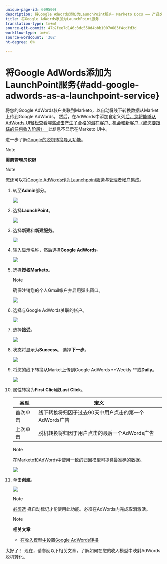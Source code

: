 ```yaml
---
unique-page-id: 6095008
description: 将Google AdWords添加为LaunchPoint服务- Marketo Docs —— 产品文档
title: 将Google AdWords添加为LaunchPoint服务
translation-type: tm+mt
source-git-commit: 47b2fee7d146c3dc558d4bbb10070683f4cdfd3d
workflow-type: tm+mt
source-wordcount: '302'
ht-degree: 0%

---
```



# 将Google AdWords添加为LaunchPoint服务{#add-google-adwords-as-a-launchpoint-service}

将您的Google AdWords帐户关联到Marketo，以自动将线下转换数据从Market上传到Google AdWords。 然后，在AdWords中添加自定义列[后，您将能够从AdWords UI轻松查看哪些点击产生了合格的潜在客户、机会和新客户（或您要跟踪的任何收入阶段）。 ](https://support.google.com/adwords/answer/3073556)此信息不显示在Marketo UI中。

进一步了解[Google的脱机转换导入功能](https://support.google.com/adwords/answer/2998031?hl=en)。

>[!NOTE]
>
>**需要管理员权限**

>[!NOTE]
>
>您还可以将[Google AdWords作为Launchpoint服务与管理者帐户](add-google-adwords-as-a-launchpoint-service-with-a-manager-account.md)集成。

1. 转至&#x200B;**Admin**&#x200B;部分。

   ![](assets/login-admin.png)

1. 选择&#x200B;**LaunchPoint**。

   ![](assets/image2014-12-5-14-3a35-3a27.png)

1. 选择&#x200B;**新建**&#x200B;和&#x200B;**新建服务**。

   ![](assets/image2015-2-23-14-3a54-3a50.png)

1. 输入显示名称，然后选择&#x200B;**Google AdWords**。

   ![](assets/new-service-google.png)

1. 选择&#x200B;**授权Marketo**。

   >[!NOTE]
   >
   >确保注销您的个人Gmail帐户并启用弹出窗口。

   ![](assets/image2015-2-26-20-3a54-3a1.png)

1. 选择与Google AdWords关联的帐户。

   ![](assets/image2015-2-23-15-3a31-3a16.png)

1. 选择&#x200B;**接受**。

   ![](assets/image2015-2-23-16-3a32-3a45.png)

1. 状态将显示为&#x200B;**Success**。 选择&#x200B;**下一步**。

   ![](assets/image2015-2-26-20-3a55-3a21.png)

1. 将您的线下转换从Market上传到Google AdWords **Weekly **或&#x200B;**Daily**。

   ![](assets/image2015-2-23-16-3a53-3a4.png)

1. 属性转换为&#x200B;**First Click**&#x200B;或&#x200B;**Last Click**。

   | 类型 | 定义 |
   |---|---|
   | 首次单击 | 线下转换将归因于过去90天中用户点击的第一个AdWords广告 |
   | 上次单击 | 脱机转换将归因于用户点击的最后一个AdWords广告 |

   >[!NOTE]
   >
   >在Marketo和AdWords中使用一致的归因模型可提供最准确的数据。

   ![](assets/image2015-2-23-16-3a57-3a49.png)

1. 单击&#x200B;**创建**。

   ![](assets/image2015-2-23-17-3a50-3a9.png)

   >[!NOTE]
   >
   >[必须选](https://support.google.com/adwords/answer/1752125?hl=en) 择自动标记才能使用此功能。必须在AdWords内完成取消激活。

   >[!NOTE]
   >
   >**相关文章**
   >
   >    
   >    
   >    * [在收入模型中设置Google AdWords转换](../../../product-docs/reporting/revenue-cycle-analytics/revenue-cycle-models/set-google-adwords-conversions-in-the-revenue-model.md)


太好了！ 现在，请参阅以下相关文章，了解如何在您的收入模型中映射AdWords脱机转化。